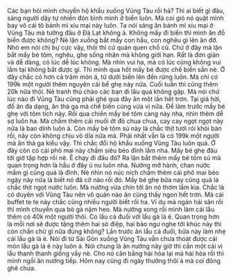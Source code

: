 Các bạn hỏi mình chuyển hộ khẩu xuống Vũng Tàu rồi hả? Thì ai biết gì đâu, sáng người dậy tự nhiên đón bình minh ở biển luôn. Mà coi gió nó quật mình bay vô cái tô bánh mì xíu mại này luôn. Ta nói sáng ăn bánh mì xíu mại ở Vũng Tàu mà tưởng đâu ở Đà Lạt không á. Không mấy đi biển thì mình ăn đồ biển được không? Nè lặn xuống bắt mấy con hầu, con nghêu gì lên ăn đỡ. Nhỏ em nói chị bự cực vậy, thôi thì cứ quán quen chỗ cũ. Chứ ở đây mà lặn bắt mấy bé tôm, nghêu, ghẹ sống nhăn mà không giới hạn. Rất là đơn giản và dễ dàng, có lúc dễ lúc không. Mà nhìn vui ha, mà có lúc cũng không vui lắm tại không bắt được gì. Thì mình qua hốt mấy bé được chế biến sẵn nè. Ở đây chắc có hơn cả trăm món á, từ dưới biển lên đến rừng luôn. Mà chỉ có 199k một người thêm nguyên cái bể ghẹ này nữa. Cuối tuần thì cũng thêm 20k nữa thôi. Nè tranh thủ chào các bạn đi lâu quá không gặp. Mà nói chứ lúc nào đi Vũng Tàu cũng phải ghé qua đây ăn một lần hết trơn. Tại giá hời, đồ ăn đa dạng, ăn thả ga mà chế biến cũng vừa vị nữa. Để làm trước mấy bé ghẹ với tôm tích này. Rồi qua chiến mấy bé tôm càng này nha, nhìn thèm dễ sợ luôn ha. Mà chấm thêm cái muối ớt đỏ chua chua, cay cay ngọt ngọt này nữa là bao dính luôn á. Còn mấy bé tôm sú này là chắc thịt tươi rói khỏi bàn rồi, nãy còn không chịu vô dĩa nữa mà. Phải nhất vẫn là có 199k một người mà ăn thả ga kiểu vậy. Thì chắc đổi hộ khẩu xuống Vũng Tàu luôn quá. Ở đây còn có cái phô mai này chấm siêu béo đỉnh lắm nha. Mấy bé ghẹ đâu tới giờ tập hợp rồi nè. Ê chạy đi đâu đó? Ra lặn bắt thêm mấy bé tôm sú mà quan trọng hơn là hầu ở đây ú nu luôn nha. Nướng mỡ hành, chan nước mắm gì cũng quá là đỉnh. Nè nhìn nó núc ních chấm thêm cái phô mai béo ngậy này nữa là biết nó đã cỡ nào rồi đó. Mấy bé ghẹ bữa nay cũng quá là chắc thịt ngọt nước luôn. Mà nướng vừa chín tới ăn nó thơm lắm kìa. Chắc là có duyên với Vũng Tàu nên vô quán nào ăn cũng thấy ngon hết trơn. Mà cái buffet te te này chắc cũng nhiều người biết rồi ha. Ví dụ mà ngán hải sản rồi thì mình chuyển qua bò gà nậm heo. Mà nướng xong rồi mình làm cái lẩu thêm có 40k một người thôi. Có lẩu cá đuối với lẩu gà lá é. Quan trọng hơn là mỗi nơi sẽ được tặng thêm hai sò điệp, hai bào ngư nghe tới khúc này thì còn chần chừ gì nữa đúng không? Lần trước ăn lẩu cá đuối, bữa này làm nhẹ cái lẩu gà lá é. Nói đi từ Sài Gòn xuống Vũng Tàu vẫn chưa thoát được cái món lẩu gà lá é này luôn á. Nói chung là ăn nướng nãy giờ thì cần một cái vị lẩu thanh thanh giống vầy nè. Cho nó cân bằng hài hòa lại mà hài hòa rồi thì mình ngồi ăn nướng tiếp. Hôm nay cũng đi ngày thường thôi á mà coi đông ghê chưa.